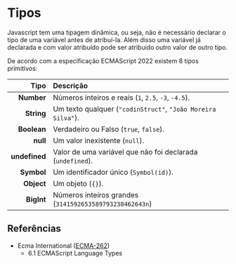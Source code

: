 # Tipos

Javascript tem uma tipagem dinâmica, ou seja, não é necessário declarar o tipo
de uma variável antes de atribuí-la. Além disso uma variável já declarada e com
valor atribuído pode ser atribuido outro valor de outro tipo.

De acordo com a especificação ECMAScript 2022 existem 8 tipos primitivos:

|          Tipo | Descrição                                                    |
| ------------: | :----------------------------------------------------------- |
|    **Number** | Números inteiros e reais (`1`, `2.5`, `-3`, `-4.5`).         |
|    **String** | Um texto qualquer (`"codinStruct"`, `"João Moreira Silva"`). |
|   **Boolean** | Verdadeiro ou Falso (`true`, `false`).                       |
|      **null** | Um valor inexistente (`null`).                               |
| **undefined** | Valor de uma variável que não foi declarada (`undefined`).   |
|    **Symbol** | Um identificador único (`Symbol(id)`).                       |
|    **Object** | Um objeto (`{}`).                                            |
|    **BigInt** | Números inteiros grandes (`3141592653589793238462643n`)      |

## Referências

- Ecma International ([ECMA-262](https://tc39.es/ecma262))
  - 6.1 ECMAScript Language Types
